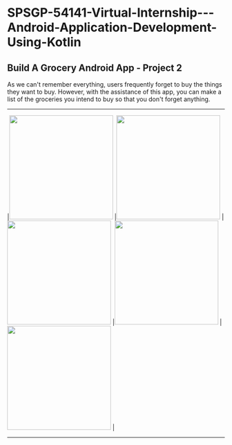 # SPSGP-54141-Virtual-Internship---Android-Application-Development-Using-Kotlin
## Build A Grocery Android App - Project 2
As we can't remember everything, users frequently forget to buy the things they want to buy. However, with the assistance of this app, you can make a list of the groceries you intend to buy so that you don't forget anything.
***
|<img src="https://user-images.githubusercontent.com/66357309/191430232-53e3adf6-7653-4015-b2fa-d29e1c7f50c7.jpg" width="240">
|<img src="https://user-images.githubusercontent.com/66357309/191430242-24bafc82-85d2-4678-afe7-4036bf7cbacf.jpg" width="240">
|<img src="https://user-images.githubusercontent.com/66357309/191430249-799447ae-5c3c-4b1e-bab3-aa0e254822e0.jpg" width="240">
|<img src="https://user-images.githubusercontent.com/66357309/191430252-afd690a2-a35d-4924-b320-9e83257595eb.jpg" width="240">
|<img src="https://user-images.githubusercontent.com/66357309/191435608-530f5278-8e86-44fe-a30e-7207ca6dfaa2.jpg" width="240">
|
***
